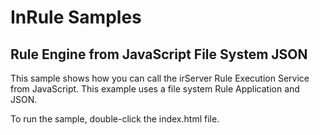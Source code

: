 # InRule Samples

## Rule Engine from JavaScript File System JSON

This sample shows how you can call the irServer Rule Execution Service from JavaScript. This example uses a file system Rule Application and JSON.

To run the sample, double-click the index.html file.

